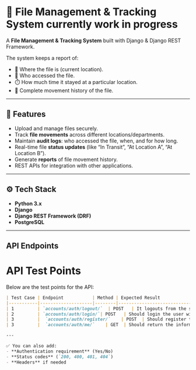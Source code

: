 # 📂 File Management & Tracking System currently work in progress

A **File Management & Tracking System** built with Django & Django REST Framework.  

The system keeps a report of:  
- 📍 Where the file is (current location).  
- 👀 Who accessed the file.  
- ⏱️ How much time it stayed at a particular location.  
- 🔄 Complete movement history of the file.  

---

## 🚀 Features
- Upload and manage files securely.  
- Track **file movements** across different locations/departments.  
- Maintain **audit logs**: who accessed the file, when, and for how long.  
- Real-time file **status updates** (like “In Transit”, “At Location A”, “At Location B”).  
- Generate **reports** of file movement history.  
- REST APIs for integration with other applications.  

---

## ⚙️ Tech Stack
- **Python 3.x**  
- **Django**  
- **Django REST Framework (DRF)**  
- **PostgreSQL**

---

## API Endpoints
# API Test Points

Below are the test points for the API:


```markdown
| Test Case | Endpoint           | Method | Expected Result               |
|-----------|--------------------|--------|--------------------------------|
| 1         | `accounts/auth/logout/`  | POST   | It logouts from the system      |
| 2         | `accounts/auth/login/`| POST   | Should login the user with email and possword |
| 3         |  `accounts/auth/register/`    | POST  | Should register the user with username email and passowrd  |
| 3         |  `accounts/auth/me/`    | GET  | Should return the information about the account    |

---

✅ You can also add:
- **Authentication requirement** (Yes/No)  
- **Status codes** (`200, 400, 401, 404`)  
- **Headers** if needed  

